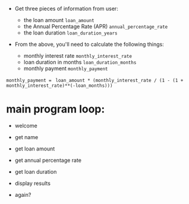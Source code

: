 - Get three pieces of information from user:
  - the loan amount `loan_amount`
  - the Annual Percentage Rate (APR) `annual_percentage_rate`
  - the loan duration `loan_duration_years`

- From the above, you'll need to calculate the following things:
  - monthly interest rate `monthly_interest_rate`
  - loan duration in months `loan_duration_months`
  - monthly payment `monthly_payment`

`monthly_payment = `
`loan_amount * (monthly_interest_rate / (1 - (1 + monthly_interest_rate)**(-loan_months)))`

# main program loop:
- welcome
- get name

- get loan amount
- get annual percentage rate
- get loan duration
- display results

- again?